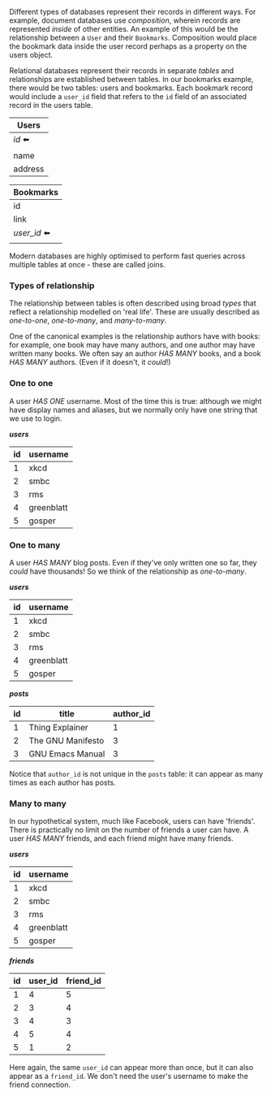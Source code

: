 Different types of databases represent their records in different ways. For example, document databases use _composition_, wherein records are represented _inside_ of other entities. An example of this would be the relationship between a `User` and their `Bookmarks`. Composition would place the bookmark data inside the user record perhaps as a property on the users object.

Relational databases represent their records in separate _tables_ and relationships are established between tables. In our bookmarks example, there would be two tables: users and bookmarks. Each bookmark record would include a `user_id` field that refers to the `id` field of an associated record in the users table.

| Users              |
|--------------------|
| *id* :arrow_left:  |
| name               |
| address            | 

| Bookmarks              |
|------------------------|
| id                     |
| link                   |
| *user_id* :arrow_left: |

Modern databases are highly optimised to perform fast queries across multiple tables at once - these are called joins.

### Types of relationship

The relationship between tables is often described using broad _types_ that reflect a relationship modelled on 'real life'. These are usually described as _one-to-one_, _one-to-many_, and _many-to-many_.

One of the canonical examples is the relationship authors have with books: for example, one book may have many authors, and one author may have written many books. We often say an author _HAS MANY_ books, and a book _HAS MANY_ authors. (Even if it doesn't, it _could_!)

### One to one

A user _HAS ONE_ username. Most of the time this is true: although we might have display names and aliases, but we normally only have one string that we use to login.

***users***

| id | username   |
|----|------------|
| 1  | xkcd       |
| 2  | smbc       |
| 3  | rms        |
| 4  | greenblatt |
| 5  | gosper     |

### One to many

A user _HAS MANY_ blog posts. Even if they've only written one so far, they _could_ have thousands! So we think of the relationship as _one-to-many_.

***users***

| id | username   |
|----|------------|
| 1  | xkcd       |
| 2  | smbc       |
| 3  | rms        |
| 4  | greenblatt |
| 5  | gosper     |

***posts***

| id | title             | author_id |
|----|-------------------|-----------|
| 1  | Thing Explainer   | 1         |
| 2  | The GNU Manifesto | 3         |
| 3  | GNU Emacs Manual  | 3         |

Notice that `author_id` is not unique in the `posts` table: it can appear as many times as each author has posts.

### Many to many

In our hypothetical system, much like Facebook, users can have 'friends'. There is practically no limit on the number of friends a user can have. A user _HAS MANY_ friends, and each friend might have many friends.

***users***

| id | username   |
|----|------------|
| 1  | xkcd       |
| 2  | smbc       |
| 3  | rms        |
| 4  | greenblatt |
| 5  | gosper     |

***friends***

| id | user_id | friend_id |
|----|---------|-----------|
| 1  | 4       | 5         |
| 2  | 3       | 4         |
| 3  | 4       | 3         |
| 4  | 5       | 4         |
| 5  | 1       | 2         |

Here again, the same `user_id` can appear more than once, but it can also appear as a `friend_id`. We don't need the user's username to make the friend connection.

